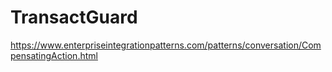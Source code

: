 # TransactGuard

https://www.enterpriseintegrationpatterns.com/patterns/conversation/CompensatingAction.html
